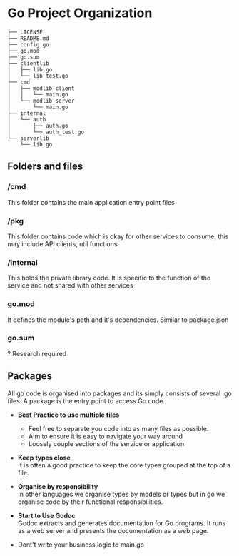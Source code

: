 # Go Project Organization

```text
├── LICENSE
├── README.md
├── config.go
├── go.mod
├── go.sum
├── clientlib
│   ├── lib.go
│   └── lib_test.go
├── cmd
│   ├── modlib-client
│   │   └── main.go
│   └── modlib-server
│       └── main.go
├── internal
│   └── auth
│       ├── auth.go
│       └── auth_test.go
└── serverlib
    └── lib.go
```

## Folders and files

### /cmd

This folder contains the main application entry point files

### /pkg

This folder contains code which is okay for other services to consume, this may include API clients, util functions

### /internal

This holds the private library code. It is specific to the function of the service and not shared with other services

### go.mod

It defines the module's path and it's dependencies. Similar to package.json

### go.sum

? Research required

## Packages

All go code is organised into packages and its simply consists of several .go files. A package is the entry point to access Go code.

- **Best Practice to use multiple files**

  - Feel free to separate you code into as many files as possible.
  - Aim to ensure it is easy to navigate your way around
  - Loosely couple sections of the service or application

- **Keep types close** <br/> It is often a good practice to keep the core types grouped at the top of a file.

- **Organise by responsibility** <br/>
  In other languages we organise types by models or types but in go we organise code by their functional responsibilities.

- **Start to Use Godoc** <br/>
  Godoc extracts and generates documentation for Go programs. It runs as a web server and presents the documentation as a web page.

- Dont't write your business logic to main.go
